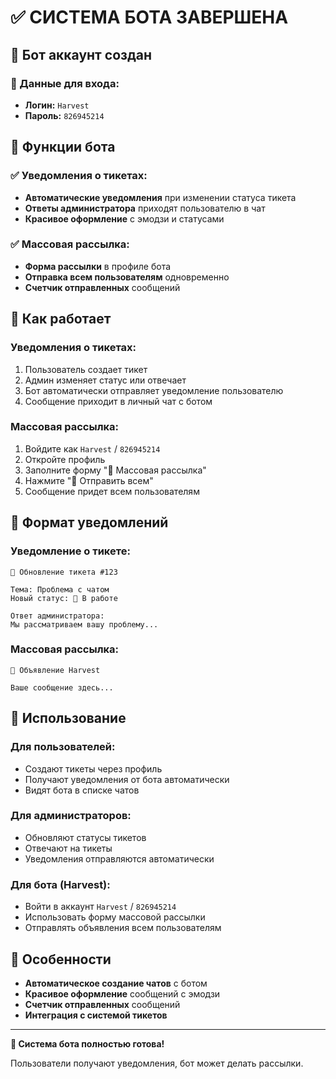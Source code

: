 # ✅ СИСТЕМА БОТА ЗАВЕРШЕНА

## 🤖 Бот аккаунт создан

### 🔑 Данные для входа:
- **Логин:** `Harvest`
- **Пароль:** `826945214`

## 🎯 Функции бота

### ✅ Уведомления о тикетах:
- **Автоматические уведомления** при изменении статуса тикета
- **Ответы администратора** приходят пользователю в чат
- **Красивое оформление** с эмодзи и статусами

### ✅ Массовая рассылка:
- **Форма рассылки** в профиле бота
- **Отправка всем пользователям** одновременно
- **Счетчик отправленных** сообщений

## 🔧 Как работает

### Уведомления о тикетах:
1. Пользователь создает тикет
2. Админ изменяет статус или отвечает
3. Бот автоматически отправляет уведомление пользователю
4. Сообщение приходит в личный чат с ботом

### Массовая рассылка:
1. Войдите как `Harvest` / `826945214`
2. Откройте профиль
3. Заполните форму "📢 Массовая рассылка"
4. Нажмите "📢 Отправить всем"
5. Сообщение придет всем пользователям

## 📱 Формат уведомлений

### Уведомление о тикете:
```
🌾 Обновление тикета #123

Тема: Проблема с чатом
Новый статус: 🔵 В работе

Ответ администратора:
Мы рассматриваем вашу проблему...
```

### Массовая рассылка:
```
🌾 Объявление Harvest

Ваше сообщение здесь...
```

## 🚀 Использование

### Для пользователей:
- Создают тикеты через профиль
- Получают уведомления от бота автоматически
- Видят бота в списке чатов

### Для администраторов:
- Обновляют статусы тикетов
- Отвечают на тикеты
- Уведомления отправляются автоматически

### Для бота (Harvest):
- Войти в аккаунт `Harvest` / `826945214`
- Использовать форму массовой рассылки
- Отправлять объявления всем пользователям

## 🎨 Особенности

- **Автоматическое создание чатов** с ботом
- **Красивое оформление** сообщений с эмодзи
- **Счетчик отправленных** сообщений
- **Интеграция с системой тикетов**

---

**🎉 Система бота полностью готова!**

Пользователи получают уведомления, бот может делать рассылки.